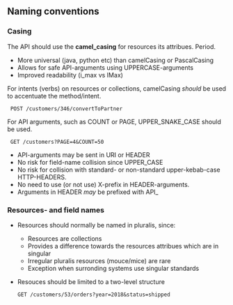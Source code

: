 ## Naming conventions

### Casing
The API should use the **camel_casing** for resources its attribues. Period.
* More universal (java, python etc) than camelCasing or PascalCasing
* Allows for safe API-arguments using UPPERCASE-arguments
* Improved readability (i_max vs IMax)

For intents (verbs) on resources or collections, camelCasing *should* be used to accentuate the method/intent.

     POST /customers/346/convertToPartner

For API arguments, such as COUNT or PAGE, UPPER_SNAKE_CASE should be used.
    
     GET /customers?PAGE=4&COUNT=50

- API-arguments may be sent in URI or HEADER
- No risk for field-name collision since UPPER_CASE
- No risk for collision with standard- or non-standard upper-kebab-case HTTP-HEADERS.
- No need to use (or not use) X-prefix in HEADER-arguments.
- Arguments in HEADER *may* be prefixed with API_

### Resources- and field names
- Resources should normally be named in pluralis, since:
  - Resources are collections
  - Provides a difference towards the resources attribues which are in singular
  - Irregular pluralis resources (mouce/mice) are rare
  - Exception when surronding systems use singular standards
- Resouces should be limited to a two-level structure

      GET /customers/53/orders?year=2018&status=shipped
